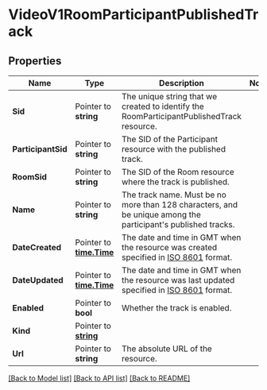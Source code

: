 # VideoV1RoomParticipantPublishedTrack

## Properties

Name | Type | Description | Notes
------------ | ------------- | ------------- | -------------
**Sid** | Pointer to **string** | The unique string that we created to identify the RoomParticipantPublishedTrack resource. |
**ParticipantSid** | Pointer to **string** | The SID of the Participant resource with the published track. |
**RoomSid** | Pointer to **string** | The SID of the Room resource where the track is published. |
**Name** | Pointer to **string** | The track name. Must be no more than 128 characters, and be unique among the participant's published tracks. |
**DateCreated** | Pointer to [**time.Time**](time.Time.md) | The date and time in GMT when the resource was created specified in [ISO 8601](https://en.wikipedia.org/wiki/ISO_8601) format. |
**DateUpdated** | Pointer to [**time.Time**](time.Time.md) | The date and time in GMT when the resource was last updated specified in [ISO 8601](https://en.wikipedia.org/wiki/ISO_8601) format. |
**Enabled** | Pointer to **bool** | Whether the track is enabled. |
**Kind** | Pointer to [**string**](RoomParticipantPublishedTrackEnumKind.md) |  |
**Url** | Pointer to **string** | The absolute URL of the resource. |

[[Back to Model list]](../README.md#documentation-for-models) [[Back to API list]](../README.md#documentation-for-api-endpoints) [[Back to README]](../README.md)


